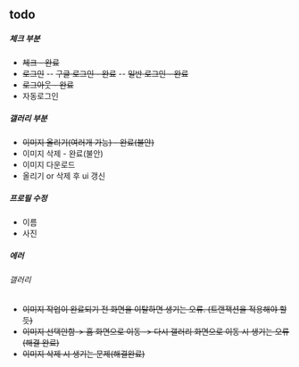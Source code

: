 ## todo

##### 체크 부분

- ~~체크 - 완료~~
- ~~로그인~~
  -- ~~구글 로그인 - 완료~~
  -- ~~일반 로그인 - 완료~~
- ~~로그아웃 - 완료~~
- 자동로그인

##### 갤러리 부분

- ~~이미지 올리기(여러개 가능) - 완료(불안)~~
- 이미지 삭제 - 완료(불안)
- 이미지 다운로드
- 올리기 or 삭제 후 ui 갱신

##### 프로필 수정

- 이름
- 사진

##### 에러

###### 갤러리

- ~~이미지 작업이 완료되기 전 화면을 이탈하면 생기는 오류. (트랜잭션을 적용해야 할 듯)~~
- ~~이미지 선택안함-> 홈 화면으로 이동 -> 다시 갤러리 화면으로 이동 시 생기는 오류 (해결 완료)~~
- ~~이미지 삭제 시 생기는 문제(해결완료)~~
